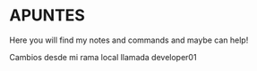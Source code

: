 # APUNTES

Here you will find my notes and commands and maybe can help!

Cambios desde mi rama local llamada developer01